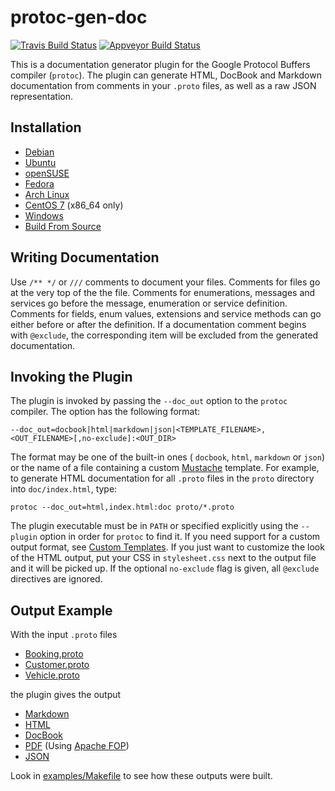 # protoc-gen-doc

[![Travis Build Status][travis-svg]][travis-ci]
[![Appveyor Build Status][appveyor-svg]][appveyor-ci]

This is a documentation generator plugin for the Google Protocol Buffers compiler
(`protoc`). The plugin can generate HTML, DocBook and Markdown documentation from
comments in your `.proto` files, as well as a raw JSON representation.

## Installation

* [Debian][obs]
* [Ubuntu][obs]
* [openSUSE][obs]
* [Fedora][obs]
* [Arch Linux][obs]
* [CentOS 7][centos] (x86_64 only)
* [Windows][releases]
* [Build From Source](BUILDING.md)

## Writing Documentation

Use `/** */` or `///` comments to document your files. Comments for files go at the
very top of the the file. Comments for enumerations, messages and services go before
the message, enumeration or service definition. Comments for fields, enum values,
extensions and service methods can go either before or after the definition. If a
documentation comment begins with `@exclude`, the corresponding item will be excluded
from the generated documentation.

## Invoking the Plugin

The plugin is invoked by passing the `--doc_out` option to the `protoc` compiler. The
option has the following format:

    --doc_out=docbook|html|markdown|json|<TEMPLATE_FILENAME>,<OUT_FILENAME>[,no-exclude]:<OUT_DIR>

The format may be one of the built-in ones ( `docbook`, `html`, `markdown` or `json`)
or the name of a file containing a custom [Mustache][mustache] template. For example,
to generate HTML documentation for all `.proto` files in the `proto` directory into
`doc/index.html`, type:

    protoc --doc_out=html,index.html:doc proto/*.proto

The plugin executable must be in `PATH` or specified explicitly using the `--plugin`
option in order for `protoc` to find it. If you need support for a custom output
format, see [Custom Templates][custom]. If you just want to customize the look of the
HTML output, put your CSS in `stylesheet.css` next to the output file and it will be
picked up. If the optional `no-exclude` flag is given, all `@exclude` directives are
ignored.

## Output Example

With the input `.proto` files

* [Booking.proto](examples/proto/Booking.proto)
* [Customer.proto](examples/proto/Customer.proto)
* [Vehicle.proto](examples/proto/Vehicle.proto)

the plugin gives the output

* [Markdown](examples/doc/example.md)
* [HTML][html_preview]
* [DocBook](examples/doc/example.docbook)
* [PDF](examples/doc/example.pdf?raw=true) (Using [Apache FOP][fop])
* [JSON](examples/doc/example.json)

Look in [examples/Makefile](examples/Makefile) to see how these outputs were built.

[epel]:
    https://fedoraproject.org/wiki/EPEL
    "EPEL repository"
[mustache]:
    http://mustache.github.io/
    "Mustache - Logic-less templates"
[custom]:
    https://github.com/estan/protoc-gen-doc/wiki/Custom-Templates
    "Custom templates instructions"
[fop]:
    http://xmlgraphics.apache.org/fop/
    "Apache™ FOP (Formatting Objects Processor)"
[html_preview]:
    https://rawgit.com/estan/protoc-gen-doc/master/examples/doc/example.html
    "HTML Example Output"
[obs]:
    http://tinyurl.com/protoc-gen-doc-packages
    "Packages at Open Build Service"
[releases]:
    https://github.com/estan/protoc-gen-doc/releases
    "Releases for download"
[centos]:
    http://estan.github.io/protoc-gen-doc/
    "CentOS 7 repository"
[travis-svg]:
    https://travis-ci.org/estan/protoc-gen-doc.svg?branch=master
    "Travis CI build status SVG"
[travis-ci]:
    https://travis-ci.org/estan/protoc-gen-doc
    "protoc-gen-doc at Travis CI"
[appveyor-svg]:
    https://ci.appveyor.com/api/projects/status/xnfgs874dp6ijjwt/branch/master?svg=true
    "Appveyor CI build status SVG"
[appveyor-ci]:
    https://ci.appveyor.com/project/estan/protoc-gen-doc
    "protoc-gen-doc at Appveyor CI"
